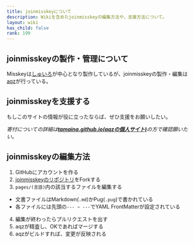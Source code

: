```yaml
---
title: joinmisskeyについて
description: Wikiを含めたjoinmisskeyの編集方法や、支援方法について。
layout: wiki
has_child: false
rank: 199
---
```

## joinmisskeyの製作・管理について
Misskeyは[しゅいろ](../culture/users/syuilo/)が中心となり製作しているが、joinmisskeyの製作・編集は[aqz](../culture/users/aqz/)が行っている。

## joinmisskeyを支援する
もしこのサイトの情報が役に立ったならば、ぜひ支援をお願いしたい。

*寄付についての詳細は[**tamaina.github.io(aqzの個人サイト)**](https://tamaina.github.io/)の方で確認願いたい。*

## joinmisskeyの編集方法
1. GitHubにアカウントを作る
2. [joinmisskeyのリポジトリ](https://github.com/joinmisskey/joinmisskey.github.io)をForkする
3. `pages/(言語)`内の該当するファイルを編集する
  * 文書ファイルはMarkdown(`.md`)かPug(`.pug`)で書かれている
  * 各ファイルには先頭の`--- ~ ---`でYAML FrontMatterが設定されている
4. 編集が終わったらプルリクエストを出す
5. aqzが精査し、OKであればマージする
6. aqzがビルドすれば、変更が反映される
